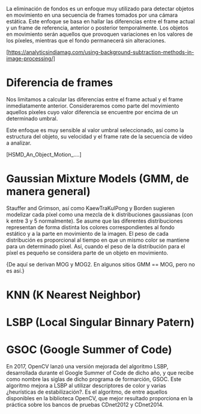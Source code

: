 La eliminación de fondos es un enfoque muy utilizado para detectar objetos en movimiento en una secuencia de frames tomados por una cámara estática.
Este enfoque se basa en hallar las diferencias entre el frame actual y un frame de referencia, anterior o posterior temporalmente. Los objetos en movimiento serán aquellos que provoquen variaciones en los valores de los píxeles, mientras que el fondo permanecerá sin alteraciones. 

[https://analyticsindiamag.com/using-background-subtraction-methods-in-image-processing/]

# Diferencia de frames

Nos limitamos a calcular las diferencias entre el frame actual y el frame inmediatamente anterior. Consideraremos como parte del movimiento aquellos píxeles cuyo valor diferencia se encuentre por encima de un determinado umbral.

Este enfoque es muy sensible al valor umbral seleccionado, así como la estructura del objeto, su velocidad y el frame rate de la secuencia de vídeo a analizar. 

[HSMD_An_Object_Motion_....]


# Gaussian Mixture Models (GMM, de manera general)

Stauffer and Grimson, así como KaewTraKulPong y Borden sugieren modelizar cada píxel como una mezcla de k distribuciones gaussianas (con k entre 3 y 5 normalmente). 
Se asume que las diferentes distribuciones representan de forma distinta los colores correspondientes al fondo estático y a la parte en movimiento de la imagen.
El peso de cada distribución es proporcional al tiempo en que un mismo color se mantiene para un determinado píxel. Así, cuando el peso de la distribución para el píxel es pequeño se considera parte de un objeto en movimiento.

{De aquí se derivan MOG y MOG2. En algunos sitios GMM == MOG, pero no es así.}

# KNN (K Nearest Neighbor)

# LSBP (Local Singular Binnary Patern)

# GSOC (Google Summer of Code)

En 2017, OpenCV lanzó una versión mejorada del algoritmo LSBP, desarrollada durante el Google Summer of Code de dicho año, y que recibe como nombre las siglas de dicho programa de formarción, GSOC. 
Este algoritmo mejora a LSBP al utilizar descriptores de color y varias ¿heurísticas de estabilización?.
Es el algoritmo, de entre aquellos disponibles en la biblioteca OpenCV, que mejor resultado proporciona en la práctica sobre los bancos de pruebas CDnet2012 y CDnet2014. 